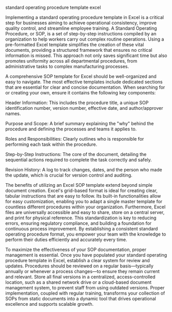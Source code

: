 standard operating procedure template excel


Implementing a standard operating procedure template in Excel is a critical step for businesses aiming to achieve operational consistency, improve quality control, and streamline employee training. A Standard Operating Procedure, or SOP, is a set of step-by-step instructions compiled by an organization to help workers carry out complex routine operations. Using a pre-formatted Excel template simplifies the creation of these vital documents, providing a structured framework that ensures no critical information is missed. This approach not only saves significant time but also promotes uniformity across all departmental procedures, from administrative tasks to complex manufacturing processes.



A comprehensive SOP template for Excel should be well-organized and easy to navigate. The most effective templates include dedicated sections that are essential for clear and concise documentation. When searching for or creating your own, ensure it contains the following key components:




Header Information: This includes the procedure title, a unique SOP identification number, version number, effective date, and author/approver names.


Purpose and Scope: A brief summary explaining the \"why\" behind the procedure and defining the processes and teams it applies to.


Roles and Responsibilities: Clearly outlines who is responsible for performing each task within the procedure.


Step-by-Step Instructions: The core of the document, detailing the sequential actions required to complete the task correctly and safely.


Revision History: A log to track changes, dates, and the person who made the update, which is crucial for version control and auditing.





The benefits of utilizing an Excel SOP template extend beyond simple document creation. Excel's grid-based format is ideal for creating clear, tabular instructions that are easy to follow. Its built-in functionalities allow for easy customization, enabling you to adapt a single master template for countless different procedures within your organization. Furthermore, Excel files are universally accessible and easy to share, store on a central server, and print for physical reference. This standardization is key to reducing errors, ensuring regulatory compliance, and building a foundation for continuous process improvement. By establishing a consistent standard operating procedure format, you empower your team with the knowledge to perform their duties efficiently and accurately every time.



To maximize the effectiveness of your SOP documentation, proper management is essential. Once you have populated your standard operating procedure template in Excel, establish a clear system for review and updates. Procedures should be reviewed on a regular basis—typically annually or whenever a process changes—to ensure they remain current and relevant. Store all final versions in a centralized, access-controlled location, such as a shared network drive or a cloud-based document management system, to prevent staff from using outdated versions. Proper implementation, coupled with regular training, transforms your collection of SOPs from static documents into a dynamic tool that drives operational excellence and supports scalable growth.
